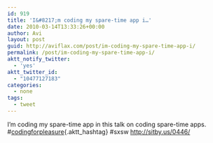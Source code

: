 ```yaml
---
id: 919
title: 'I&#8217;m coding my spare-time app i…'
date: 2010-03-14T13:33:26+00:00
author: Avi
layout: post
guid: http://aviflax.com/post/im-coding-my-spare-time-app-i/
permalink: /post/im-coding-my-spare-time-app-i/
aktt_notify_twitter:
  - 'yes'
aktt_twitter_id:
  - "10477127183"
categories:
  - none
tags:
  - tweet
---
```

I&#8217;m coding my spare-time app in this talk on coding spare-time apps. #[codingforpleasure](http://search.twitter.com/search?q=%23codingforpleasure){.aktt_hashtag} #sxsw <a href="http://sitby.us/0446/" rel="nofollow">http://sitby.us/0446/</a>
